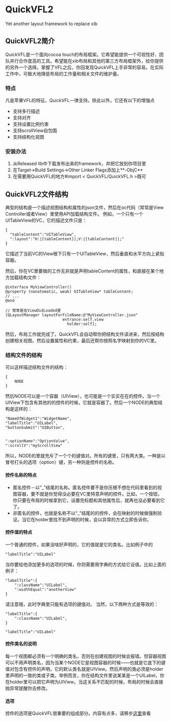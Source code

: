 # QuickVFL2
Yet another layout framework to replace xib

## QuickVFL2简介
QuickVFL是一个面向cocoa touch的布局框架。它希望能提供一个可视性好、团队并行合作度高的工具。希望能在xib布局和其他的第三方布局框架外，给你提供的另外一个选择。掌握了VFL之后，你回发现QuickVFL上手非常的容易。在实际工作中，可极大地降低布局的工作量和相关文件的维护量。

### 特点
凡是苹果VFL的特征，QuickVFL一律支持。除此以外，它还有以下的增强点
- 支持多行描述
- 支持对齐
- 支持设置比例约束
- 支持scrollView自包围
- 支持结构化视图

### 安装办法
1. 从Released lib中下载发布出来的framework，并把它放到你项目里
2. 在Target->Build Settings->Other Linker Flags添加上**-ObjC**
3. 在需要用QuickVFL的地方#import < QuickVFL/QuickVFL.h >既可

## QuickVFL2文件结构
典型的结构是一个描述视图结构和属性的json文件，然后在oc代码（常常是View Controller或者View）里使用API加载结构文件。
例如，一个只有一个UITableView的VC，它的描述文件只是：
```
{
  "tableContent":"UITableView",
  ":layout":"H:|[tableContent]|;V:|[tableContent]|;"
}
```
它描述了当前VC的View根下只有一个UITableView，然后垂直和水平方向上紧贴容器。

然后，你在VC里要做的工作无非就是声明tableContent的属性，和直接在某个地方加载结构文件：

```
@interface MyViewController()
@property (nonatomatic, weak) UITableView* tableContent;
// ...
@end

// 常常是在ViewDidLoaded里
[QLayoutManager layoutForFileName:@"MyViewController.json"
                         entrance:self.view
                           holder:self];
```
然后，布局工作就完成了。QuickVFL会自动帮你把结构文件读进来，然后按结构创建相关视图，然后设置属性和约束，最后还帮你按照名字映射到你的VC里。


### 结构文件的结构
可以这样描述结构文件的结构：
```
{
	NODE
}
```
然后NODE可以是一个容器（UIView），也可能是一个实实在在的控件。当一个UIView下包含有其他的的控件的时候，它就是容器了。然后一个NODE的典型结构是这样的：
```
"NameOfWidget1":"WidgetName",
"labelTitle":"UILabel",
"buttonSubmit":"UIButton",


":optionName":"OptionValue",
":scrollV":"myScrollView"
```
所以，NODE的里就充斥了一个个的键值对。所有的键里，只有两大类。一种是以冒号打头的选项（option）键，另一种则是控件的名称。
#### 控件名称的特点
- 匿名控件－以“_”结尾的名称。匿名控件要不是你压根不想在代码里看到的视图容器，要不就是你觉得没必要在VC里特意声明的控件。比如，一个按钮，你只要在布局的时候拿到它，设置完标题和其他属性后，就再也没必要看到它了。
- 非匿名的控件，也就是名称不以“_”结尾的的控件，会在映射的时候做强制验证。当它在holder里找不到声明的时候，会以异常的方式立即告诉你。
#### 控件值的特点
一个普通的控件，如果没啥好声明的，它的值就是它的类名。比如例子中的
```
"labelTitle":"UILabel"
```
当你要给他添加更多的选项的时候，你则需要用字典的方式给它设值。比如上面的例子：
```
"labelTitle":{
	":className":"UILabel",
	":widthEqual":"anotherView"
}
```
请注意哦，此时字典里只能有选项的键值对。
当然，以下两种方式是等效的：
```
"labelTitle":{
	":className":"UILabel",
}
```
```
"labelTitle":"UILabel"
```
#### 控件类名的说明
每一个视图都必须有一个明确的类名，否则在创建视图的时候会报错。但容器视图可以不用声明类名，因为当某个NODE它是视图容器的时候——也就是它底下的键值对包含有控件的声明，它的默认类名就是UIView。然后声明的类必须是holder里声明的一致的类或子类。举例而言，你在结构文件里说某某是一个UILabel，你在holder里可以把它声明为UIView。当这关系不匹配的时候，布局的时候会直接抛异常提醒你去修改。
#### 选项
控件的选项是QuickVFL很重要的组成部分。内容有点多，请移步[这里](https://github.com/Sody666/QuickVFL2/wiki/QuickVFL-%E6%8E%A7%E4%BB%B6%E5%B1%9E%E6%80%A7)查看
